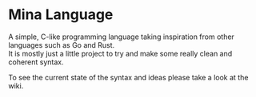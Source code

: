 
# Mina Language  
A simple, C-like programming language taking inspiration from other languages such as Go and Rust.  
It is mostly just a little project to try and make some really clean and coherent syntax.

To see the current state of the syntax and ideas please take a look at the wiki.
